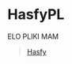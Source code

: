 # HasfyPL
ELO PLIKI MAM

<blockquote class="imgur-embed-pub" lang="en" data-id="a/HtWZb3b"  ><a href="//imgur.com/a/HtWZb3b">Hasfy</a></blockquote>
